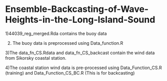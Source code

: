 # Ensemble-Backcasting-of-Wave-Heights-in-the-Long-Island-Sound
1)44039_reg_merged.Rda  contains the buoy data

2) The buoy data is preprocessed using Data_function.R 

3)The data_fn_CS.Rdata and data_fn_CS_backcast contain the wind data from Sikorsky coastal station. 

4)The coastal station wind data is pre-processed using Data_Function_CS.R (training) and Data_Function_CS_BC.R (This is for backcasting)
